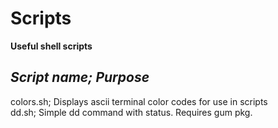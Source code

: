 # Scripts
<strong>Useful shell scripts</strong>

## <em>Script name; Purpose</em><br>
colors.sh; Displays ascii terminal color codes for use in scripts<br>
dd.sh; Simple dd command with status. Requires gum pkg.<br>


